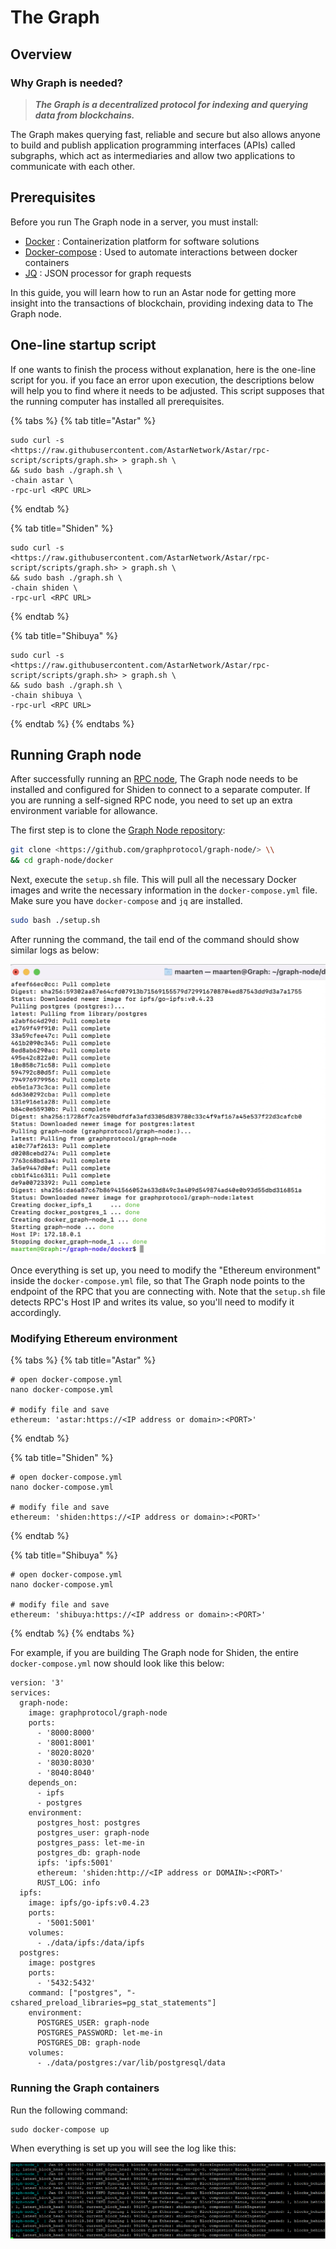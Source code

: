# The Graph

## Overview

### Why Graph is needed?

> _**The Graph is a decentralized protocol for indexing and querying data from blockchains.**_

The Graph makes querying fast, reliable and secure but also allows anyone to build and publish application programming interfaces (APIs) called subgraphs, which act as intermediaries and allow two applications to communicate with each other.

## Prerequisites

Before you run The Graph node in a server, you must install:

* [Docker](https://docs.docker.com/get-docker/) : Containerization platform for software solutions
* [Docker-compose](https://docs.docker.com/compose/install/) : Used to automate interactions between docker containers
* [JQ](https://stedolan.github.io/jq/download/) : JSON processor for graph requests

In this guide, you will learn how to run an Astar node for getting more insight into the transactions of blockchain, providing indexing data to The Graph node.

## One-line startup script

If one wants to finish the process without explanation, here is the one-line script for you. if you face an error upon execution, the descriptions below will help you to find where it needs to be adjusted. This script supposes that the running computer has installed all prerequisites.

{% tabs %}
{% tab title="Astar" %}
```
sudo curl -s <https://raw.githubusercontent.com/AstarNetwork/Astar/rpc-script/scripts/graph.sh> > graph.sh \
&& sudo bash ./graph.sh \
-chain astar \
-rpc-url <RPC URL>
```
{% endtab %}

{% tab title="Shiden" %}
```
sudo curl -s <https://raw.githubusercontent.com/AstarNetwork/Astar/rpc-script/scripts/graph.sh> > graph.sh \
&& sudo bash ./graph.sh \
-chain shiden \
-rpc-url <RPC URL>
```
{% endtab %}

{% tab title="Shibuya" %}
```
sudo curl -s <https://raw.githubusercontent.com/AstarNetwork/Astar/rpc-script/scripts/graph.sh> > graph.sh \
&& sudo bash ./graph.sh \
-chain shibuya \
-rpc-url <RPC URL>
```
{% endtab %}
{% endtabs %}

## Running Graph node

After successfully running an [RPC node](../maintain/node/docker.md), The Graph node needs to be installed and configured for Shiden to connect to a separate computer. If you are running a self-signed RPC node, you need to set up an extra environment variable for allowance.

The first step is to clone the [Graph Node repository](https://github.com/graphprotocol/graph-node/):

```bash
git clone <https://github.com/graphprotocol/graph-node/> \\
&& cd graph-node/docker
```

Next, execute the `setup.sh` file. This will pull all the necessary Docker images and write the necessary information in the `docker-compose.yml` file. Make sure you have `docker-compose` and `jq` are installed.

```bash
sudo bash ./setup.sh
```

After running the command, the tail end of the command should show similar logs as below:

![](<../.gitbook/assets/image (109).png>)

Once everything is set up, you need to modify the "Ethereum environment" inside the `docker-compose.yml` file, so that The Graph node points to the endpoint of the RPC that you are connecting with. Note that the `setup.sh` file detects RPC's Host IP and writes its value, so you'll need to modify it accordingly.

### Modifying Ethereum environment

{% tabs %}
{% tab title="Astar" %}
```
# open docker-compose.yml
nano docker-compose.yml

# modify file and save
ethereum: 'astar:https://<IP address or domain>:<PORT>'
```
{% endtab %}

{% tab title="Shiden" %}
```
# open docker-compose.yml
nano docker-compose.yml

# modify file and save
ethereum: 'shiden:https://<IP address or domain>:<PORT>'
```
{% endtab %}

{% tab title="Shibuya" %}
```
# open docker-compose.yml
nano docker-compose.yml

# modify file and save
ethereum: 'shibuya:https://<IP address or domain>:<PORT>'
```
{% endtab %}
{% endtabs %}

For example, if you are building The Graph node for Shiden, the entire `docker-compose.yml` now should look like this below:

```
version: '3'
services:
  graph-node:
    image: graphprotocol/graph-node
    ports:
      - '8000:8000'
      - '8001:8001'
      - '8020:8020'
      - '8030:8030'
      - '8040:8040'
    depends_on:
      - ipfs
      - postgres
    environment:
      postgres_host: postgres
      postgres_user: graph-node
      postgres_pass: let-me-in
      postgres_db: graph-node
      ipfs: 'ipfs:5001'
      ethereum: 'shiden:http://<IP address or DOMAIN>:<PORT>'
      RUST_LOG: info
  ipfs:
    image: ipfs/go-ipfs:v0.4.23
    ports:
      - '5001:5001'
    volumes:
      - ./data/ipfs:/data/ipfs
  postgres:
    image: postgres
    ports:
      - '5432:5432'
    command: ["postgres", "-cshared_preload_libraries=pg_stat_statements"]
    environment:
      POSTGRES_USER: graph-node
      POSTGRES_PASSWORD: let-me-in
      POSTGRES_DB: graph-node
    volumes:
      - ./data/postgres:/var/lib/postgresql/data
```

### Running the Graph containers

Run the following command:

```
sudo docker-compose up
```

When everything is set up you will see the log like this:

![](<../.gitbook/assets/image (108).png>)
